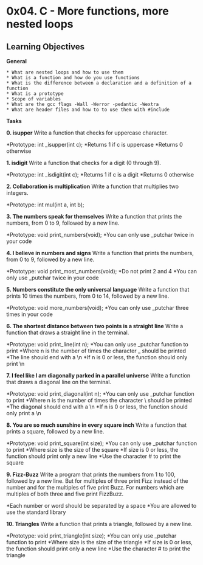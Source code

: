 # 0x04. C - More functions, more nested loops

## Learning Objectives

**General**

    * What are nested loops and how to use them
    * What is a function and how do you use functions
    * What is the difference between a declaration and a definition of a function
    * What is a prototype
    * Scope of variables
    * What are the gcc flags -Wall -Werror -pedantic -Wextra
    * What are header files and how to to use them with #include

**Tasks**

**0. isupper**
Write a function that checks for uppercase character.

   *Prototype: int _isupper(int c);
   *Returns 1 if c is uppercase
   *Returns 0 otherwise

**1. isdigit**
Write a function that checks for a digit (0 through 9).

   *Prototype: int _isdigit(int c);
   *Returns 1 if c is a digit
   *Returns 0 otherwise

**2. Collaboration is multiplication**
Write a function that multiplies two integers.

   *Prototype: int mul(int a, int b);

**3. The numbers speak for themselves**
Write a function that prints the numbers, from 0 to 9, followed by a new line.

   *Prototype: void print_numbers(void);
   *You can only use _putchar twice in your code

**4. I believe in numbers and signs**
Write a function that prints the numbers, from 0 to 9, followed by a new line.

   *Prototype: void print_most_numbers(void);
   *Do not print 2 and 4
   *You can only use _putchar twice in your code

**5. Numbers constitute the only universal language**
Write a function that prints 10 times the numbers, from 0 to 14, followed by a new line.

   *Prototype: void more_numbers(void);
   *You can only use _putchar three times in your code

**6. The shortest distance between two points is a straight line**
Write a function that draws a straight line in the terminal.

   *Prototype: void print_line(int n);
   *You can only use _putchar function to print
   *Where n is the number of times the character _ should be printed
   *The line should end with a \n
   *If n is 0 or less, the function should only print \n

**7. I feel like I am diagonally parked in a parallel universe**
Write a function that draws a diagonal line on the terminal.

   *Prototype: void print_diagonal(int n);
   *You can only use _putchar function to print
   *Where n is the number of times the character \ should be printed
   *The diagonal should end with a \n
   *If n is 0 or less, the function should only print a \n

**8. You are so much sunshine in every square inch**
Write a function that prints a square, followed by a new line.

   *Prototype: void print_square(int size);
   *You can only use _putchar function to print
   *Where size is the size of the square
   *If size is 0 or less, the function should print only a new line
   *Use the character # to print the square

**9. Fizz-Buzz**
Write a program that prints the numbers from 1 to 100, followed by a new line. But for multiples of three print Fizz instead of the number and for the multiples of five print Buzz. For numbers which are multiples of both three and five print FizzBuzz.

   *Each number or word should be separated by a space
   *You are allowed to use the standard library

**10. Triangles**
Write a function that prints a triangle, followed by a new line.

   *Prototype: void print_triangle(int size);
   *You can only use _putchar function to print
   *Where size is the size of the triangle
   *If size is 0 or less, the function should print only a new line
   *Use the character # to print the triangle

